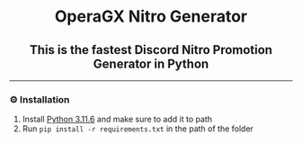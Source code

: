 <h1 align="center">OperaGX Nitro Generator</h1>
<h2 align="center">This is the fastest Discord Nitro Promotion Generator in Python</h2>

---

### ⚙️ Installation
1. Install [Python 3.11.6](https://www.python.org/downloads/release/python-3116/) and make sure to add it to path
2. Run `pip install -r requirements.txt` in the path of the folder
